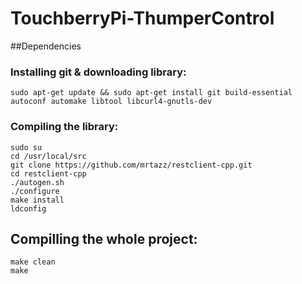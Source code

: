 # TouchberryPi-ThumperControl

##Dependencies

### Installing git & downloading library:
```
sudo apt-get update && sudo apt-get install git build-essential autoconf automake libtool libcurl4-gnutls-dev
```

### Compiling the library:
```
sudo su
cd /usr/local/src
git clone https://github.com/mrtazz/restclient-cpp.git
cd restclient-cpp
./autogen.sh
./configure
make install
ldconfig
```



## Compilling the whole project:
```
make clean
make
```
